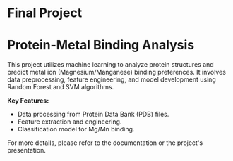 # Final Project
# Protein-Metal Binding Analysis

This project utilizes machine learning to analyze protein structures and predict metal ion (Magnesium/Manganese) binding preferences. It involves data preprocessing, feature engineering, and model development using Random Forest and SVM algorithms.

**Key Features:**

* Data processing from Protein Data Bank (PDB) files.
* Feature extraction and engineering.
* Classification model for Mg/Mn binding.

For more details, please refer to the documentation or the project's presentation.

